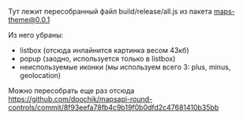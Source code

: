 Тут лежит пересобранный файл build/release/all.js из пакета maps-theme@0.0.1

Из него убраны:
 - listbox (отсюда инлайнится картинка весом 43кб)
 - popup (заодно, используется только в listbox)
 - неиспользуемые иконки (мы используем всего 3: plus, minus, geolocation)
 
Можно пересобрать еще раз отсюда https://github.com/doochik/mapsapi-round-controls/commit/8f93eefa78fb4c9b19f0b0dfd2c47681410b35bb
